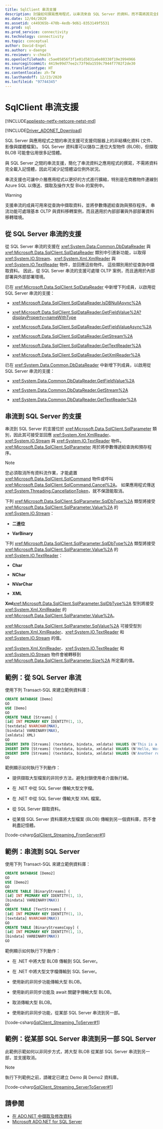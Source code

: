 ```yaml
---
title: SqlClient 串流支援
description: 討論如何撰寫應用程式，以串流來自 SQL Server 的資料，而不需將其完全載入記憶體。
ms.date: 12/04/2020
ms.assetid: c449365b-470b-4edb-9d61-8353149f5531
ms.prod: sql
ms.prod_service: connectivity
ms.technology: connectivity
ms.topic: conceptual
author: David-Engel
ms.author: v-daenge
ms.reviewer: v-chmalh
ms.openlocfilehash: c5ae05856f3f1e01d5831a6e80338f19e3994966
ms.sourcegitcommit: 4419e99d77ee2c73f9da1559c7944f7702f2de30
ms.translationtype: HT
ms.contentlocale: zh-TW
ms.lasthandoff: 12/23/2020
ms.locfileid: "97744345"
---
```

# <a name="sqlclient-streaming-support"></a>SqlClient 串流支援

[!INCLUDE[appliesto-netfx-netcore-netst-md](../../includes/appliesto-netfx-netcore-netst-md.md)]

[!INCLUDE[Driver_ADONET_Download](../../includes/driver_adonet_download.md)]

SQL Server 與應用程式之間的串流支援可支援伺服器上的非結構化資料 (文件、影像與媒體檔案)。 SQL Server 資料庫可以儲存二進位大型物件 (BLOB)，但擷取 BLOB 可能會佔用很多記憶體。

與 SQL Server 之間的串流支援，簡化了串流資料之應用程式的撰寫，不需將資料完全載入記憶體，因此可減少記憶體溢位例外狀況。

串流支援也可讓中介層應用程式以更好的方式進行擴縮，特別是在商務物件連線到 Azure SQL 以傳送、擷取及操作大型 Blob 的案例中。

> [!WARNING]
> 支援串流的成員可用來從查詢中擷取資料，並將參數傳遞給查詢與預存程序。 串流功能可處理基本 OLTP 與資料移轉案例，而且適用於內部部署與外部部署資料移轉環境。

## <a name="streaming-support-from-sql-server"></a>從 SQL Server 串流的支援

從 SQL Server 串流的支援在 <xref:System.Data.Common.DbDataReader> 與 <xref:Microsoft.Data.SqlClient.SqlDataReader> 類別中引進新功能，以取得 <xref:System.IO.Stream>、<xref:System.Xml.XmlReader> 與 <xref:System.IO.TextReader> 物件，並回應這些物件。 這些類別用於從查詢中擷取資料。 因此，從 SQL Server 串流的支援可處理 OLTP 案例，而且適用於內部部署與外部部署環境。

已在 <xref:Microsoft.Data.SqlClient.SqlDataReader> 中新增下列成員，以啟用從 SQL Server 串流的支援：

- <xref:Microsoft.Data.SqlClient.SqlDataReader.IsDBNullAsync%2A>

- <xref:Microsoft.Data.SqlClient.SqlDataReader.GetFieldValue%2A?displayProperty=nameWithType>

- <xref:Microsoft.Data.SqlClient.SqlDataReader.GetFieldValueAsync%2A>

- <xref:Microsoft.Data.SqlClient.SqlDataReader.GetStream%2A>

- <xref:Microsoft.Data.SqlClient.SqlDataReader.GetTextReader%2A>

- <xref:Microsoft.Data.SqlClient.SqlDataReader.GetXmlReader%2A>

已在 <xref:System.Data.Common.DbDataReader> 中新增下列成員，以啟用從 SQL Server 串流的支援：

- <xref:System.Data.Common.DbDataReader.GetFieldValue%2A>

- <xref:System.Data.Common.DbDataReader.GetStream%2A>

- <xref:System.Data.Common.DbDataReader.GetTextReader%2A>

## <a name="streaming-support-to-sql-server"></a>串流到 SQL Server 的支援

串流到 SQL Server 的支援位於 <xref:Microsoft.Data.SqlClient.SqlParameter> 類別，因此其可接受並回應 <xref:System.Xml.XmlReader>、<xref:System.IO.Stream> 與 <xref:System.IO.TextReader> 物件。 <xref:Microsoft.Data.SqlClient.SqlParameter> 用於將參數傳遞給查詢和預存程序。

> [!NOTE]
> 您必須取消所有資料流作業，才能處置 <xref:Microsoft.Data.SqlClient.SqlCommand> 物件或呼叫 <xref:Microsoft.Data.SqlClient.SqlCommand.Cancel%2A>。 如果應用程式傳送 <xref:System.Threading.CancellationToken>，就不保證能取消。

下列 <xref:Microsoft.Data.SqlClient.SqlParameter.SqlDbType%2A> 類型將接受 <xref:Microsoft.Data.SqlClient.SqlParameter.Value%2A> 的 <xref:System.IO.Stream>：

- **二進位**

- **VarBinary**

下列 <xref:Microsoft.Data.SqlClient.SqlParameter.SqlDbType%2A> 類型將接受 <xref:Microsoft.Data.SqlClient.SqlParameter.Value%2A> 的 <xref:System.IO.TextReader>：

- **Char**

- **NChar**

- **NVarChar**

- **XML**

**Xml**<xref:Microsoft.Data.SqlClient.SqlParameter.SqlDbType%2A> 型別將接受 <xref:System.Xml.XmlReader> 的 <xref:Microsoft.Data.SqlClient.SqlParameter.Value%2A>。

<xref:Microsoft.Data.SqlClient.SqlParameter.SqlValue%2A> 可接受型別 <xref:System.Xml.XmlReader>、<xref:System.IO.TextReader> 和 <xref:System.IO.Stream> 的值。

<xref:System.Xml.XmlReader>、<xref:System.IO.TextReader> 和 <xref:System.IO.Stream> 物件會被轉移到 <xref:Microsoft.Data.SqlClient.SqlParameter.Size%2A> 所定義的值。

## <a name="sample----streaming-from-sql-server"></a>範例：從 SQL Server 串流

使用下列 Transact-SQL 來建立範例資料庫：

```sql
CREATE DATABASE [Demo]
GO
USE [Demo]
GO
CREATE TABLE [Streams] (
[id] INT PRIMARY KEY IDENTITY(1, 1),
[textdata] NVARCHAR(MAX),
[bindata] VARBINARY(MAX),
[xmldata] XML)
GO
INSERT INTO [Streams] (textdata, bindata, xmldata) VALUES (N'This is a test', 0x48656C6C6F, N'<test>value</test>')
INSERT INTO [Streams] (textdata, bindata, xmldata) VALUES (N'Hello, World!', 0x54657374696E67, N'<test>value2</test>')
INSERT INTO [Streams] (textdata, bindata, xmldata) VALUES (N'Another row', 0x666F6F626172, N'<fff>bbb</fff><fff>bbc</fff>')
GO
```

範例顯示如何執行下列動作：

- 提供擷取大型檔案的非同步方法，避免封鎖使用者介面執行緒。

- 在 .NET 中從 SQL Server 傳輸大型文字檔。

- 在 .NET 中從 SQL Server 傳輸大型 XML 檔案。

- 從 SQL Server 擷取資料。

- 從某個 SQL Server 資料庫將大型檔案 (BLOB) 傳輸到另一個資料庫，而不會耗盡記憶體。

[!code-csharp[SqlClient_Streaming_FromServer#1](~/../sqlclient/doc/samples/SqlClient_Streaming_FromServer.cs#1)]

## <a name="sample----streaming-to-sql-server"></a>範例：串流到 SQL Server

使用下列 Transact-SQL 來建立範例資料庫：

```sql
CREATE DATABASE [Demo2]
GO
USE [Demo2]
GO
CREATE TABLE [BinaryStreams] (
[id] INT PRIMARY KEY IDENTITY(1, 1),
[bindata] VARBINARY(MAX))
GO
CREATE TABLE [TextStreams] (
[id] INT PRIMARY KEY IDENTITY(1, 1),
[textdata] NVARCHAR(MAX))
GO
CREATE TABLE [BinaryStreamsCopy] (
[id] INT PRIMARY KEY IDENTITY(1, 1),
[bindata] VARBINARY(MAX))
GO
```

範例顯示如何執行下列動作：

- 在 .NET 中將大型 BLOB 傳輸到 SQL Server。

- 在 .NET 中將大型文字檔傳輸到 SQL Server。

- 使用新的非同步功能傳輸大型 BLOB。

- 使用新的非同步功能及 await 關鍵字傳輸大型 BLOB。

- 取消傳輸大型 BLOB。

- 使用新的非同步功能，從某部 SQL Server 串流到另一部。

[!code-csharp[SqlClient_Streaming_ToServer#1](~/../sqlclient/doc/samples/SqlClient_Streaming_ToServer.cs#1)]

## <a name="sample----streaming-from-one-sql-server-to-another-sql-server"></a>範例：從某部 SQL Server 串流到另一部 SQL Server

此範例示範如何以非同步方式，將大型 BLOB 從某部 SQL Server 串流到另一部，並支援取消。

> [!NOTE]
> 執行下列範例之前，請確定已建立 Demo 與 Demo2 資料庫。

[!code-csharp[SqlClient_Streaming_ServerToServer#1](~/../sqlclient/doc/samples/SqlClient_Streaming_ServerToServer.cs#1)]

## <a name="see-also"></a>請參閱

- [在 ADO.NET 中擷取及修改資料](retrieving-modifying-data.md)
- [Microsoft ADO.NET for SQL Server](microsoft-ado-net-sql-server.md)
